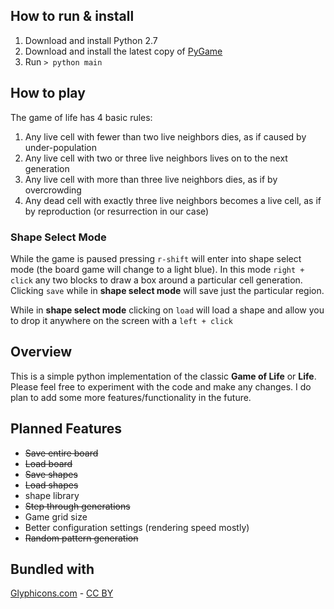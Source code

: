 ## How to run &amp; install

1. Download and install Python 2.7
1. Download and install the latest copy of [PyGame](http://www.pygame.org/news.html)
1. Run `> python main`

## How to play

The game of life has 4 basic rules:

1. Any live cell with fewer than two live neighbors dies, as if caused by under-population
1. Any live cell with two or three live neighbors lives on to the next generation
1. Any live cell with more than three live neighbors dies, as if by overcrowding
1. Any dead cell with exactly three live neighbors becomes a live cell, as if by reproduction (or resurrection in our case)

### Shape Select Mode
While the game is paused pressing `r-shift` will enter into shape select mode (the board game will change to a light blue).
In this mode `right + click` any two blocks to draw a box around a particular cell generation. Clicking `save` while in __shape select mode__ will save just the particular region.

While in __shape select mode__ clicking on `load` will load a shape and allow you to drop it anywhere on the screen with a `left + click`

## Overview

This is a simple python implementation of the classic __Game of Life__ or __Life__.  Please feel free to experiment
with the code and make any changes.  I do plan to add some more features/functionality in the future.

## Planned Features

- ~~Save entire board~~
- ~~Load board~~
- ~~Save shapes~~
- ~~Load shapes~~
- shape library
- ~~Step through generations~~
- Game grid size
- Better configuration settings (rendering speed mostly)
- ~~Random pattern generation~~


## Bundled with
[Glyphicons.com](http://www.GLYPHICONS.com) - [CC BY](http://creativecommons.org/licenses/by/3.0/)

